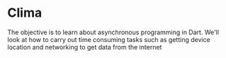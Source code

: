 
# Clima 

The objective  is to learn about asynchronous programming in Dart. We'll look at how to carry out time consuming tasks such as getting device location and networking to get data from the internet 
